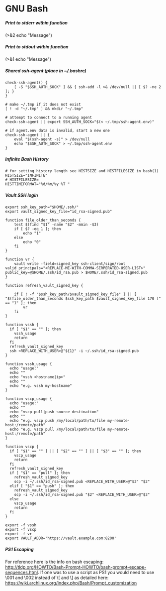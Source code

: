 # GNU Bash

##### Print to stderr within function

(>&2 echo "Message")

##### Print to stdout within function

(>&1 echo "Message")

##### Shared ssh-agent (place in ~/.bashrc)
```
check-ssh-agent() {
    [ -S "$SSH_AUTH_SOCK" ] && { ssh-add -l >& /dev/null || [ $? -ne 2 ]; }
}

# make ~/.tmp if it does not exist
[ ! -d "~/.tmp" ] && mkdir "~/.tmp"

# attempt to connect to a running agent
check-ssh-agent || export SSH_AUTH_SOCK="$(< ~/.tmp/ssh-agent.env)"

# if agent.env data is invalid, start a new one
check-ssh-agent || {
    eval "$(ssh-agent -s)" > /dev/null
    echo "$SSH_AUTH_SOCK" > ~/.tmp/ssh-agent.env
}
```
##### Infinite Bash History
```
# for setting history length see HISTSIZE and HISTFILESIZE in bash(1)
HISTSIZE="INFINITE"
# HISTFILESIZE=
HISTTIMEFORMAT="%d/%m/%y %T "
```

##### Vault SSH login
```
export ssh_key_path="$HOME/.ssh/"
export vault_signed_key_file="id_rsa-signed.pub"

function file_older_than_seconds {
	test $(find "$1" -name "$2" -mmin -$3)
	if [ $? -eq 1 ]; then
		echo "1"
    else
		echo "0"
	fi
}

function vr {
	vault write -field=signed_key ssh-client/sign/root valid_principals="<REPLACE-ME-WITH-COMMA-SERPERATED-USER-LIST>" public_key=@$HOME/.ssh/id_rsa.pub > $HOME/.ssh/id_rsa-signed.pub
}  

function refresh_vault_signed_key {

	if [ ! -f "$ssh_key_path/$vault_signed_key_file" ] || [ "$(file_older_than_seconds $ssh_key_path $vault_signed_key_file 170 )" == "1" ]; then
		vr
	fi
}
    
function vssh {
  if [ "$1" == "" ]; then
    vssh_usage
    return
  fi
  refresh_vault_signed_key
  ssh <REPLACE_WITH_USER>@"${1}" -i ~/.ssh/id_rsa-signed.pub
}

function vssh_usage {
  echo "usage:"
  echo ""
  echo "vssh <hostname|ip>"
  echo ""
  echo "e.g. vssh my-hostname" 
}

function vscp_usage {
  echo "usage:"
  echo ""
  echo "vscp pull|push source destination"
  echo ""
  echo "e.g. vscp push /my/local/path/to/file my-remote-host:/remote/path" 
  echo "e.g. vscp pull /my/local/path/to/file my-remote-host:/remote/path" 
}

function vscp {
  if [ "$1" == "" ] || [ "$2" == "" ] || [ "$3" == "" ]; then
    vscp_usage
    return
  fi
  refresh_vault_signed_key
  if [ "$1" == "pull" ]; then
    refresh_vault_signed_key
    scp -i ~/.ssh/id_rsa-signed.pub <REPLACE_WITH_USER>@"$3" "$2"
  elif [ "$1" == "push" ]; then
    refresh_vault_signed_key
    scp -i ~/.ssh/id_rsa-signed.pub "$2" <REPLACE_WITH_USER>@"$3"
  else
    vscp_usage
    return
  fi
}

export -f vssh
export -f vscp
export -f vr
export VAULT_ADDR='https://vault.example.com:8200'
```

##### PS1 Escaping
For reference here is the info on bash escaping: 
http://tldp.org/HOWTO/Bash-Prompt-HOWTO/bash-prompt-escape-sequences.html. 
If one was to use a script as PS1 you would need to use \001 and \002 instead of 
\\[ and \\] as detailed here: https://wiki.archlinux.org/index.php/Bash/Prompt_customization
